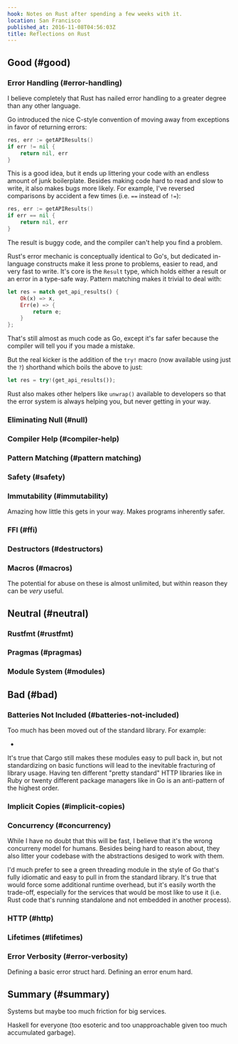 ```yaml
---
hook: Notes on Rust after spending a few weeks with it.
location: San Francisco
published_at: 2016-11-08T04:56:03Z
title: Reflections on Rust
---
```


## Good (#good)

### Error Handling (#error-handling)

I believe completely that Rust has nailed error handling to a greater degree
than any other language.

Go introduced the nice C-style convention of moving away from exceptions in
favor of returning errors:

``` go
res, err := getAPIResults()
if err != nil {
    return nil, err
}
```

This is a good idea, but it ends up littering your code with an endless amount
of junk boilerplate. Besides making code hard to read and slow to write, it
also makes bugs more likely. For example, I've reversed comparisons by accident
a few times (i.e. `==` instead of `!=`):

``` go
res, err := getAPIResults()
if err == nil {
    return nil, err
}
```

The result is buggy code, and the compiler can't help you find a problem.

Rust's error mechanic is conceptually identical to Go's, but dedicated
in-language constructs make it less prone to problems, easier to read, and very
fast to write. It's core is the `Result` type, which holds either a result or
an error in a type-safe way. Pattern matching makes it trivial to deal with:

``` rust
let res = match get_api_results() {
    Ok(x) => x,
    Err(e) => {
        return e;
    }
};
```

That's still almost as much code as Go, except it's far safer because the
compiler will tell you if you made a mistake.

But the real kicker is the addition of the `try!` macro (now available using
just the `?`) shorthand which boils the above to just:

``` rust
let res = try!(get_api_results());
```

Rust also makes other helpers like `unwrap()` available to developers so that
the error system is always helping you, but never getting in your way.

### Eliminating Null (#null)

### Compiler Help (#compiler-help)

### Pattern Matching (#pattern matching)

### Safety (#safety)

### Immutability (#immutability)

Amazing how little this gets in your way. Makes programs inherently safer.

### FFI (#ffi)

### Destructors (#destructors)

### Macros (#macros)

The potential for abuse on these is almost unlimited, but within reason they
can be _very_ useful.

## Neutral (#neutral)

### Rustfmt (#rustfmt)

### Pragmas (#pragmas)

### Module System (#modules)

## Bad (#bad)

### Batteries Not Included (#batteries-not-included)

Too much has been moved out of the standard library. For example:

*

It's true that Cargo still makes these modules easy to pull back in, but not
standardizing on basic functions will lead to the inevitable fracturing of
library usage. Having ten different "pretty standard" HTTP libraries like in
Ruby or twenty different package managers like in Go is an anti-pattern of the
highest order.

### Implicit Copies (#implicit-copies)

### Concurrency (#concurrency)

While I have no doubt that this will be fast, I believe that it's the wrong
concurreny model for humans. Besides being hard to reason about, they also
litter your codebase with the abstractions desiged to work with them.

I'd much prefer to see a green threading module in the style of Go that's fully
idiomatic and easy to pull in from the standard library. It's true that would
force some additional runtime overhead, but it's easily worth the trade-off,
especially for the services that would be most like to use it (i.e. Rust code
that's running standalone and not embedded in another process).

### HTTP (#http)

### Lifetimes (#lifetimes)

### Error Verbosity (#error-verbosity)

Defining a basic error struct hard. Defining an error enum hard.

## Summary (#summary)

Systems but maybe too much friction for big services.

Haskell for everyone (too esoteric and too unapproachable given too much accumulated garbage).
